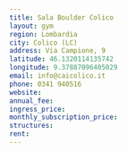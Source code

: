 ```yaml
---
title: Sala Boulder Colico
layout: gym
region: Lombardia
city: Colico (LC)
address: Via Campione, 9
latitude: 46.1320114135742
longitude: 9.37887096405029
email: info@caicolico.it
phone: 0341 940516
website: 
annual_fee: 
ingress_price: 
monthly_subscription_price: 
structures: 
rent: 
---
```


